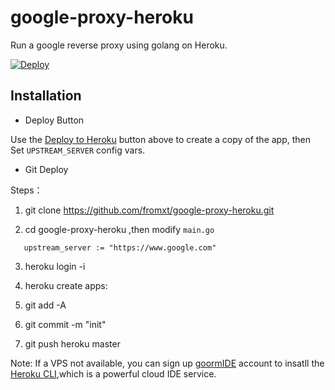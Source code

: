 # google-proxy-heroku

Run a google reverse proxy using golang on Heroku.

<a href="https://heroku.com/deploy?template=https://github.com/bugbounted/google-proxy-heroku">
  <img src="https://www.herokucdn.com/deploy/button.svg" alt="Deploy">
</a>

## Installation 
-  Deploy Button

Use the [Deploy to Heroku](https://heroku.com/deploy) button above to create a
copy of the app, then Set `UPSTREAM_SERVER` config vars.

-  Git Deploy

Steps：

1. git clone https://github.com/fromxt/google-proxy-heroku.git

2. cd google-proxy-heroku ,then modify `main.go`
 ```
    upstream_server := "https://www.google.com"
```
3. heroku login -i

4. heroku create apps: <APP name>
  
5. git add -A

6. git commit -m "init"

7. git push heroku master

Note:
If a VPS not available, you can sign up [goormIDE](https://www.goorm.io/) account to insatll the [Heroku CLI](https://devcenter.heroku.com/articles/heroku-cli),which is a powerful cloud IDE service.  
